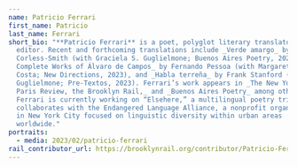 ```yaml
---
name: Patricio Ferrari
first_name: Patricio
last_name: Ferrari
short_bio: "**Patricio Ferrari** is a poet, polyglot literary translator, and
  editor. Recent and forthcoming translations include _Verde amargo_ by Martin
  Corless-Smith (with Graciela S. Guglielmone; Buenos Aires Poetry, 2022), _The
  Complete Works of Álvaro de Campos_ by Fernando Pessoa (with Margaret Jull
  Costa; New Directions, 2023), and _Habla terreña_ by Frank Stanford (with
  Guglielmone; Pre-Textos, 2023). Ferrari’s work appears in _The New Yorker, The
  Paris Review, the Brooklyn Rail,_ and _Buenos Aires Poetry_ among others.
  Ferrari is currently working on “Elsehere,” a multilingual poetry trilogy. He
  collaborates with the Endangered Language Alliance, a nonprofit organization
  in New York City focused on linguistic diversity within urban areas
  worldwide."
portraits:
  - media: 2023/02/patricio-ferrari
rail_contributor_url: https://brooklynrail.org/contributor/Patricio-Ferrari
---
```

